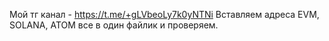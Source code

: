 Мой тг канал - https://t.me/+gLVbeoLy7k0yNTNi
Вставляем адреса EVM, SOLANA, ATOM все в один файлик и проверяем. 

